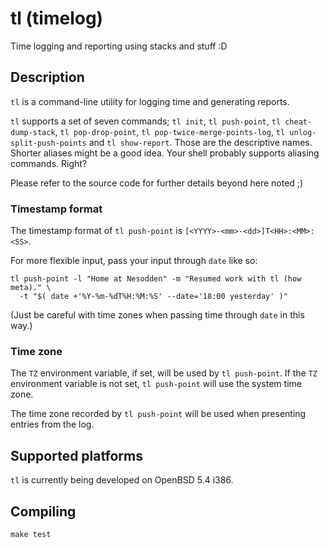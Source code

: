 # tl (timelog)

Time logging and reporting using stacks and stuff :D

## Description

`tl` is a command-line utility for logging time and generating reports.

`tl` supports a set of seven commands; `tl init`, `tl push-point`,
`tl cheat-dump-stack`, `tl pop-drop-point`, `tl pop-twice-merge-points-log`,
`tl unlog-split-push-points` and `tl show-report`. Those are the descriptive
names. Shorter aliases might be a good idea. Your shell probably supports
aliasing commands. Right?

Please refer to the source code for further details beyond here noted ;)

### Timestamp format

The timestamp format of `tl push-point` is `[<YYYY>-<mm>-<dd>]T<HH>:<MM>:<SS>`.

For more flexible input, pass your input through `date` like so:

```
tl push-point -l "Home at Nesodden" -m "Resumed work with tl (how meta)." \
  -t "$( date +'%Y-%m-%dT%H:%M:%S' --date='18:00 yesterday' )"
```

(Just be careful with time zones when passing time through `date` in this way.)

### Time zone

The `TZ` environment variable, if set, will be used by `tl push-point`.
If the `TZ` environment variable is not set, `tl push-point` will use
the system time zone.

The time zone recorded by `tl push-point` will be used when presenting
entries from the log.

## Supported platforms

`tl` is currently being developed on OpenBSD 5.4 i386.

## Compiling

```
make test
```
